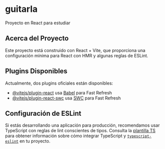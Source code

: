 # guitarla

Proyecto en React para estudiar

## Acerca del Proyecto

Este proyecto está construido con React + Vite, que proporciona una configuración mínima para React con HMR y algunas reglas de ESLint.

## Plugins Disponibles

Actualmente, dos plugins oficiales están disponibles:

- [@vitejs/plugin-react](https://github.com/vitejs/vite-plugin-react/blob/main/packages/plugin-react) usa [Babel](https://babeljs.io/) para Fast Refresh
- [@vitejs/plugin-react-swc](https://github.com/vitejs/vite-plugin-react/blob/main/packages/plugin-react-swc) usa [SWC](https://swc.rs/) para Fast Refresh

## Configuración de ESLint

Si estás desarrollando una aplicación para producción, recomendamos usar TypeScript con reglas de lint conscientes de tipos. Consulta la [plantilla TS](https://github.com/vitejs/vite/tree/main/packages/create-vite/template-react-ts) para obtener información sobre cómo integrar TypeScript y [`typescript-eslint`](https://typescript-eslint.io) en tu proyecto.
